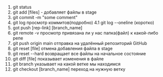 1. git status
2. git add [files] - добавляет файлы в stage
3. git commit -m "some comment"
4. git log просмотр коммитов(подробно)
4.1 git log --oneline (коротко)
5. got push [rep-link] [branch_name]
6. git remote -v просмотр привязана ли у нас папка(файл) к какой-либо репе
7. git push origin main отправка на удалённый репозиторий GitHub
8. git reset [file] отмена добавления файла в stage
9. git reset --hard возвращает все файлы на начальное состояние
10. git diff [file] показывает изменения в файле
11. git branch указывает на какой ветке мы находимся
12. git checkout [branch_name] переход на нужную ветку
